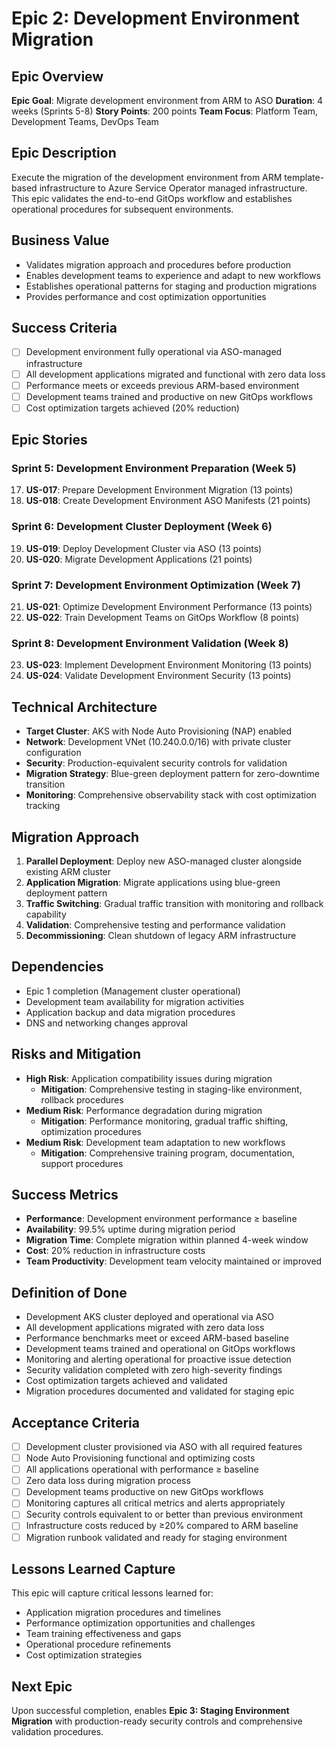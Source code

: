 # Epic 2: Development Environment Migration

## Epic Overview
**Epic Goal**: Migrate development environment from ARM to ASO
**Duration**: 4 weeks (Sprints 5-8)
**Story Points**: 200 points
**Team Focus**: Platform Team, Development Teams, DevOps Team

## Epic Description
Execute the migration of the development environment from ARM template-based infrastructure to Azure Service Operator managed infrastructure. This epic validates the end-to-end GitOps workflow and establishes operational procedures for subsequent environments.

## Business Value
- Validates migration approach and procedures before production
- Enables development teams to experience and adapt to new workflows
- Establishes operational patterns for staging and production migrations
- Provides performance and cost optimization opportunities

## Success Criteria
- [ ] Development environment fully operational via ASO-managed infrastructure
- [ ] All development applications migrated and functional with zero data loss
- [ ] Performance meets or exceeds previous ARM-based environment
- [ ] Development teams trained and productive on new GitOps workflows
- [ ] Cost optimization targets achieved (20% reduction)

## Epic Stories

### Sprint 5: Development Environment Preparation (Week 5)
17. **US-017**: Prepare Development Environment Migration (13 points)
18. **US-018**: Create Development Environment ASO Manifests (21 points)

### Sprint 6: Development Cluster Deployment (Week 6)
19. **US-019**: Deploy Development Cluster via ASO (13 points)
20. **US-020**: Migrate Development Applications (21 points)

### Sprint 7: Development Environment Optimization (Week 7)
21. **US-021**: Optimize Development Environment Performance (13 points)
22. **US-022**: Train Development Teams on GitOps Workflow (8 points)

### Sprint 8: Development Environment Validation (Week 8)
23. **US-023**: Implement Development Environment Monitoring (13 points)
24. **US-024**: Validate Development Environment Security (13 points)

## Technical Architecture
- **Target Cluster**: AKS with Node Auto Provisioning (NAP) enabled
- **Network**: Development VNet (10.240.0.0/16) with private cluster configuration
- **Security**: Production-equivalent security controls for validation
- **Migration Strategy**: Blue-green deployment pattern for zero-downtime transition
- **Monitoring**: Comprehensive observability stack with cost optimization tracking

## Migration Approach
1. **Parallel Deployment**: Deploy new ASO-managed cluster alongside existing ARM cluster
2. **Application Migration**: Migrate applications using blue-green deployment pattern
3. **Traffic Switching**: Gradual traffic transition with monitoring and rollback capability
4. **Validation**: Comprehensive testing and performance validation
5. **Decommissioning**: Clean shutdown of legacy ARM infrastructure

## Dependencies
- Epic 1 completion (Management cluster operational)
- Development team availability for migration activities
- Application backup and data migration procedures
- DNS and networking changes approval

## Risks and Mitigation
- **High Risk**: Application compatibility issues during migration
  - **Mitigation**: Comprehensive testing in staging-like environment, rollback procedures
- **Medium Risk**: Performance degradation during migration
  - **Mitigation**: Performance monitoring, gradual traffic shifting, optimization procedures
- **Medium Risk**: Development team adaptation to new workflows
  - **Mitigation**: Comprehensive training program, documentation, support procedures

## Success Metrics
- **Performance**: Development environment performance ≥ baseline
- **Availability**: 99.5% uptime during migration period
- **Migration Time**: Complete migration within planned 4-week window
- **Cost**: 20% reduction in infrastructure costs
- **Team Productivity**: Development team velocity maintained or improved

## Definition of Done
- Development AKS cluster deployed and operational via ASO
- All development applications migrated with zero data loss
- Performance benchmarks meet or exceed ARM-based baseline
- Development teams trained and operational on GitOps workflows
- Monitoring and alerting operational for proactive issue detection
- Security validation completed with zero high-severity findings
- Cost optimization targets achieved and validated
- Migration procedures documented and validated for staging epic

## Acceptance Criteria
- [ ] Development cluster provisioned via ASO with all required features
- [ ] Node Auto Provisioning functional and optimizing costs
- [ ] All applications operational with performance ≥ baseline
- [ ] Zero data loss during migration process
- [ ] Development teams productive on new GitOps workflows
- [ ] Monitoring captures all critical metrics and alerts appropriately
- [ ] Security controls equivalent to or better than previous environment
- [ ] Infrastructure costs reduced by ≥20% compared to ARM baseline
- [ ] Migration runbook validated and ready for staging environment

## Lessons Learned Capture
This epic will capture critical lessons learned for:
- Application migration procedures and timelines
- Performance optimization opportunities and challenges
- Team training effectiveness and gaps
- Operational procedure refinements
- Cost optimization strategies

## Next Epic
Upon successful completion, enables **Epic 3: Staging Environment Migration** with production-ready security controls and comprehensive validation procedures.
